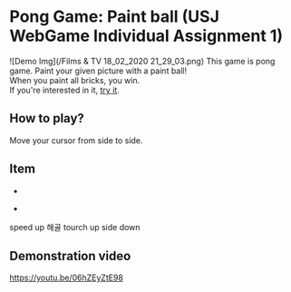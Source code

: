 # Pong Game: Paint ball (USJ WebGame Individual Assignment 1)
![Demo Img](/Films & TV 18_02_2020 21_29_03.png)
This game is pong game. Paint your given picture with a paint ball!<br/>
When you paint all bricks, you win.<br/>
If you're interested in it, [try it](https://syoung125.github.io/PongGame_USJ_WEB/brick_game.html).  

## How to play?
Move your cursor from side to side.

## Item
+
-
speed up
해골
tourch
up side down

## Demonstration video
https://youtu.be/06hZEyZtE98

